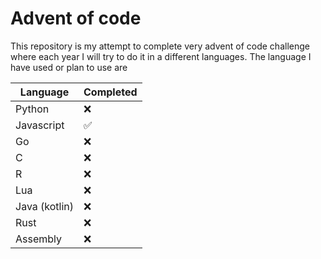 # Advent of code

This repository is my attempt to complete very advent of code challenge where each year I will try to do it in a different languages. The language I have used or plan to use are

| Language      | Completed |
| ------------- | --------- |
| Python        | ❌        |
| Javascript    | ✅        |
| Go            | ❌        |
| C             | ❌        |
| R             | ❌        |
| Lua           | ❌        |
| Java (kotlin) | ❌        |
| Rust          | ❌        |
| Assembly      | ❌        |
